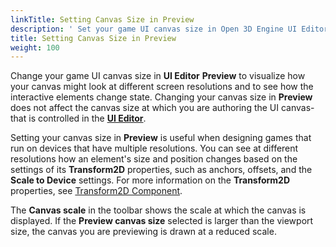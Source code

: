 ```yaml
---
linkTitle: Setting Canvas Size in Preview
description: ' Set your game UI canvas size in Open 3D Engine UI Editor Preview to visualize how your canvas might look at different screen resolutions and to see how the interactive elements change state. '
title: Setting Canvas Size in Preview
weight: 100
---
```


Change your game UI canvas size in **UI Editor** **Preview** to visualize how your canvas might look at different screen resolutions and to see how the interactive elements change state. Changing your canvas size in **Preview** does not affect the canvas size at which you are authoring the UI canvas-that is controlled in the [**UI Editor**](/docs/user-guide/interactivity/user-interface/editor/changing-size).

Setting your canvas size in **Preview** is useful when designing games that run on devices that have multiple resolutions. You can see at different resolutions how an element's size and position changes based on the settings of its **Transform2D** properties, such as anchors, offsets, and the **Scale to Device** settings. For more information on the **Transform2D** properties, see [Transform2D Component](/docs/user-guide/interactivity/user-interface/editor/components/components-transform2d).

The **Canvas scale** in the toolbar shows the scale at which the canvas is displayed. If the **Preview canvas size** selected is larger than the viewport size, the canvas you are previewing is drawn at a reduced scale.
